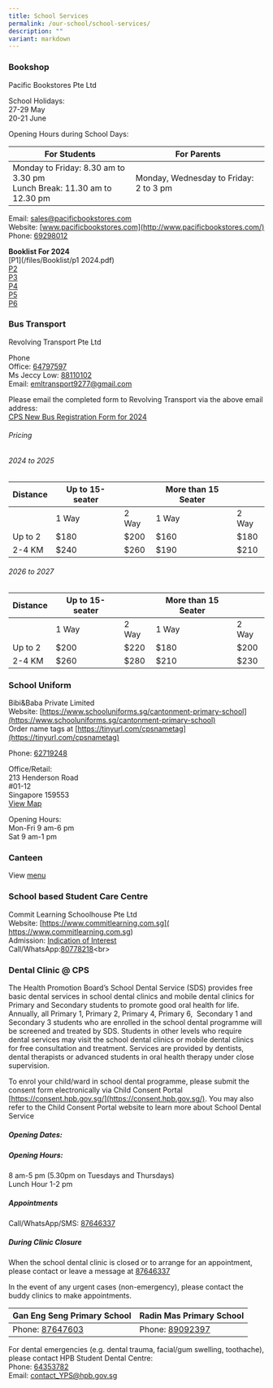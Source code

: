 ```yaml
---
title: School Services
permalink: /our-school/school-services/
description: ""
variant: markdown
---
```

### Bookshop

Pacific Bookstores Pte Ltd

School Holidays:<br>
27-29 May<br>
20-21 June

Opening Hours during School Days:

| For Students | For Parents |
| -------- | -------- | 
| Monday to Friday: 8.30 am to 3.30 pm <br> Lunch Break: 11.30 am to 12.30 pm | Monday, Wednesday to Friday:	2 to 3 pm |

Email:&nbsp;[sales@pacificbookstores.com](mailto:sales@pacificbookstores.com) <br> 
Website:&nbsp;[www.pacificbookstores.com](http://www.pacificbookstores.com/) <br>
Phone: [69298012](tel:69298012)

**Booklist For 2024** <br>
[P1](/files/Booklist/p1 2024.pdf)<br>
[P2](/files/Booklist/P2_2024.pdf)<br>
[P3](/files/Booklist/P3_2024.pdf)<br>
[P4](/files/Booklist/P4_2024.pdf)<br>
[P5](/files/Booklist/P5_2024.pdf)<br>
[P6](/files/Booklist/P6_2024.pdf)

### Bus Transport

Revolving Transport Pte Ltd

Phone<br>
Office: [64797597](tel:64797597)<br>
Ms Jeccy Low: [88110102](tel:88110102)<br>
Email:&nbsp;[emltransport9277@gmail.com](mailto:emltransport9277@gmail.com)  

Please email the completed form to Revolving Transport via the above email address: <br>
[CPS New Bus Registration Form for 2024](/files/Services/cps_new_bus_registration_form_for_2024.pdf)

###### Pricing
###### 2024 to 2025
	
| Distance | Up to 15- seater | |More than 15 Seater||
|---|---|---|---|---|
||1 Way|2 Way|1 Way|2 Way|
|Up to 2|$180|$200|$160|$180|
|2-4 KM|$240|$260|$190|$210|

###### 2026 to 2027


| Distance | Up to 15- seater | |More than 15 Seater||
|---|---|---|---|---|
||1 Way|2 Way|1 Way|2 Way|
|Up to 2|$200|$220|$180|$200|
|2-4 KM|$260|$280|$210|$230|

### School Uniform

Bibi&amp;Baba Private Limited<br>
Website: [https://www.schooluniforms.sg/cantonment-primary-school](https://www.schooluniforms.sg/cantonment-primary-school)<br>
Order name tags at&nbsp;[https://tinyurl.com/cpsnametag](https://tinyurl.com/cpsnametag)

Phone: [62719248](tel:62719248) <br>

Office/Retail: <br>
213 Henderson Road<br>
#01-12<br>
Singapore 159553 <br>
[View Map](http://www.onemap.gov.sg/main/v2/?lat=1.2810501453068&amp;lng=103.818745227338)

Opening Hours: <br>
Mon-Fri 9 am-6 pm<br>
Sat 9 am-1 pm

### Canteen

View [menu](/files/Canteen.pdf)

### School based Student Care Centre

Commit Learning Schoolhouse Pte Ltd<br>
Website: [https://www.commitlearning.com.sg]( https://www.commitlearning.com.sg)<br>
Admission: [Indication of Interest](https://form.gov.sg/6149334a3a2520001253949a)<br>
Call/WhatsApp:[80778218](https://wa.me/6580778218.)<br>

### Dental Clinic @ CPS

The Health Promotion Board’s School Dental Service (SDS) provides free basic dental services in school dental clinics and mobile dental clinics for Primary and Secondary students to promote good oral health for life. Annually, all Primary 1, Primary 2, Primary 4, Primary 6, &nbsp;Secondary 1 and Secondary 3 students who are enrolled in the school dental programme will be screened and treated by SDS. Students in other levels who require dental services may visit the school dental clinics or mobile dental clinics for free consultation and treatment. Services are provided by dentists, dental therapists or advanced students in oral health therapy under close supervision.

To enrol your child/ward in school dental programme, please submit the consent form electronically via Child Consent Portal [https://consent.hpb.gov.sg/](https://consent.hpb.gov.sg/). You may also refer to the Child Consent Portal website to learn more about School Dental Service

##### Opening Dates: 


##### Opening Hours: 
8 am-5 pm (5.30pm on Tuesdays and Thursdays) <br>
Lunch Hour 1-2 pm

##### Appointments
Call/WhatsApp/SMS: [87646337](https://wa.me/6587646337)

##### During Clinic Closure
When the school dental clinic is closed or to arrange for an appointment, please contact or leave a message at [87646337](tel:+6587646337)

In the event of any urgent cases (non-emergency), please contact the buddy clinics to make appointments.

| Gan Eng Seng Primary School | Radin Mas Primary School |
| -------- | -------- |
| Phone:&nbsp;[87647603](tel:+6587647603)|Phone:&nbsp;[89092397](tel:+6589092397)|

For dental emergencies (e.g. dental trauma, facial/gum swelling, toothache), please contact HPB Student Dental Centre:<br>
Phone: [64353782](tel:+6564353782)<br>
Email: [contact_YPS@hpb.gov.sg](mailto:contact_YPS@hpb.gov.sg)